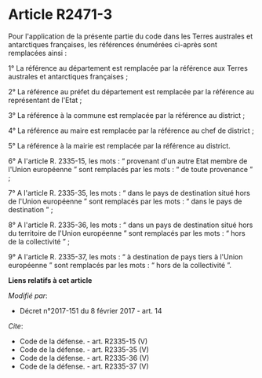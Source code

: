 # Article R2471-3

Pour l'application de la présente partie du code dans les Terres australes et antarctiques françaises, les références
énumérées ci-après sont remplacées ainsi : 

1° La référence au département est remplacée par la référence aux Terres australes et antarctiques françaises ; 

2° La référence au préfet du département est remplacée par la référence au représentant de l'Etat ; 

3° La référence à la commune est remplacée par la référence au district ; 

4° La référence au maire est remplacée par la référence au chef de district ; 

5° La référence à la mairie est remplacée par la référence au district. 

6° A l'article R. 2335-15, les mots : “ provenant d'un autre Etat membre de l'Union européenne ” sont remplacés par les
mots : “ de toute provenance ” ; 

7° A l'article R. 2335-35, les mots : “ dans le pays de destination situé hors de l'Union européenne ” sont remplacés par les
mots : “ dans le pays de destination ” ; 

8° A l'article R. 2335-36, les mots : “ dans un pays de destination situé hors du territoire de l'Union européenne ” sont
remplacés par les mots : “ hors de la collectivité ” ; 

9° A l'article R. 2335-37, les mots : “ à destination de pays tiers à l'Union européenne ” sont remplacés par les mots : “
hors de la collectivité ”.

**Liens relatifs à cet article**

_Modifié par_:

  - Décret n°2017-151 du 8 février 2017 - art. 14

_Cite_:

  - Code de la défense. - art. R2335-15 (V)
  - Code de la défense. - art. R2335-35 (V)
  - Code de la défense. - art. R2335-36 (V)
  - Code de la défense. - art. R2335-37 (V)
